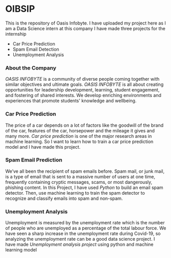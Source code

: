 # OIBSIP
This is the repository of Oasis Infobyte. I have uploaded my project here as I am a Data Science intern at this company
I have made three projects for the internship
- Car Price Prediction
- Spam Email Detection
- Unemployment Analysis

### About the Company

*OASIS INFOBYTE* is a community of diverse people coming together with similar objectives and ultimate goals. 
*OASIS INFOBYTE* is all about creating opportunities for leadership development, learning, student engagement, and fostering of shared interests. We develop enriching environments and experiences that promote students' knowledge and wellbeing.

### Car Price Prediction

The price of a car depends on a lot of factors like the goodwill of the brand of the car, features of the car, horsepower and the mileage it gives and many more. *Car price prediction* is one of the major research areas in machine learning. So I want to learn how to train a car price prediction model and I have made this project.

### Spam Email Prediction

We’ve all been the recipient of spam emails before. Spam mail, or junk mail, is a type of email
that is sent to a massive number of users at one time, frequently containing cryptic
messages, scams, or most dangerously, phishing content.
In this Project, I have used *Python* to build an email spam detector. Then, use machine learning to
train the spam detector to recognize and classify emails into spam and non-spam.

### Unemployment Analysis

Unemployment is measured by the unemployment rate which is the number of people
who are unemployed as a percentage of the total labour force. We have seen a sharp
increase in the unemployment rate during Covid-19, so analyzing the unemployment rate
can be a good data science project. I have made *Unemployment analysis project* using python and machine learning model
